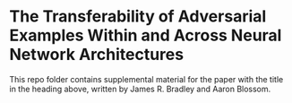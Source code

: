 # The Transferability of Adversarial Examples Within and Across Neural Network Architectures

This repo folder contains supplemental material for the paper with the title in the heading above, written by James R. Bradley and Aaron Blossom.

